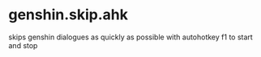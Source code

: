 # genshin.skip.ahk
skips genshin dialogues as quickly as possible with autohotkey
f1 to start and stop
